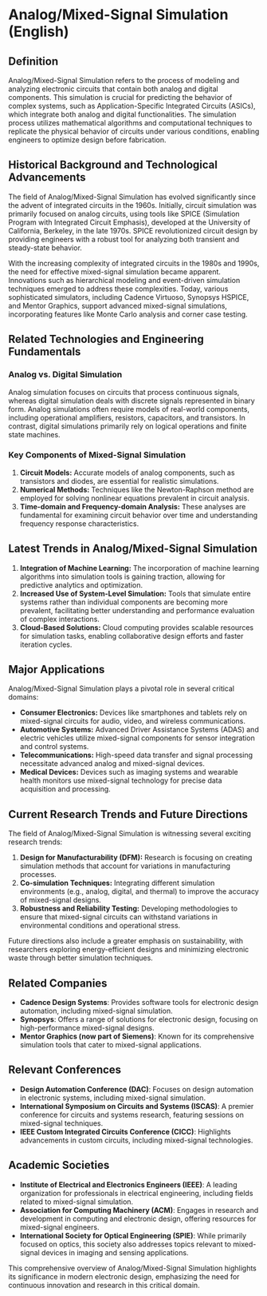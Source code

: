 # Analog/Mixed-Signal Simulation (English)

## Definition

Analog/Mixed-Signal Simulation refers to the process of modeling and analyzing electronic circuits that contain both analog and digital components. This simulation is crucial for predicting the behavior of complex systems, such as Application-Specific Integrated Circuits (ASICs), which integrate both analog and digital functionalities. The simulation process utilizes mathematical algorithms and computational techniques to replicate the physical behavior of circuits under various conditions, enabling engineers to optimize design before fabrication.

## Historical Background and Technological Advancements

The field of Analog/Mixed-Signal Simulation has evolved significantly since the advent of integrated circuits in the 1960s. Initially, circuit simulation was primarily focused on analog circuits, using tools like SPICE (Simulation Program with Integrated Circuit Emphasis), developed at the University of California, Berkeley, in the late 1970s. SPICE revolutionized circuit design by providing engineers with a robust tool for analyzing both transient and steady-state behavior. 

With the increasing complexity of integrated circuits in the 1980s and 1990s, the need for effective mixed-signal simulation became apparent. Innovations such as hierarchical modeling and event-driven simulation techniques emerged to address these complexities. Today, various sophisticated simulators, including Cadence Virtuoso, Synopsys HSPICE, and Mentor Graphics, support advanced mixed-signal simulations, incorporating features like Monte Carlo analysis and corner case testing.

## Related Technologies and Engineering Fundamentals

### Analog vs. Digital Simulation

Analog simulation focuses on circuits that process continuous signals, whereas digital simulation deals with discrete signals represented in binary form. Analog simulations often require models of real-world components, including operational amplifiers, resistors, capacitors, and transistors. In contrast, digital simulations primarily rely on logical operations and finite state machines.

### Key Components of Mixed-Signal Simulation

1. **Circuit Models:** Accurate models of analog components, such as transistors and diodes, are essential for realistic simulations.
2. **Numerical Methods:** Techniques like the Newton-Raphson method are employed for solving nonlinear equations prevalent in circuit analysis.
3. **Time-domain and Frequency-domain Analysis:** These analyses are fundamental for examining circuit behavior over time and understanding frequency response characteristics.

## Latest Trends in Analog/Mixed-Signal Simulation

1. **Integration of Machine Learning:** The incorporation of machine learning algorithms into simulation tools is gaining traction, allowing for predictive analytics and optimization.
2. **Increased Use of System-Level Simulation:** Tools that simulate entire systems rather than individual components are becoming more prevalent, facilitating better understanding and performance evaluation of complex interactions.
3. **Cloud-Based Solutions:** Cloud computing provides scalable resources for simulation tasks, enabling collaborative design efforts and faster iteration cycles.

## Major Applications

Analog/Mixed-Signal Simulation plays a pivotal role in several critical domains:

- **Consumer Electronics:** Devices like smartphones and tablets rely on mixed-signal circuits for audio, video, and wireless communications.
- **Automotive Systems:** Advanced Driver Assistance Systems (ADAS) and electric vehicles utilize mixed-signal components for sensor integration and control systems.
- **Telecommunications:** High-speed data transfer and signal processing necessitate advanced analog and mixed-signal devices.
- **Medical Devices:** Devices such as imaging systems and wearable health monitors use mixed-signal technology for precise data acquisition and processing.

## Current Research Trends and Future Directions

The field of Analog/Mixed-Signal Simulation is witnessing several exciting research trends:

1. **Design for Manufacturability (DFM):** Research is focusing on creating simulation methods that account for variations in manufacturing processes.
2. **Co-simulation Techniques:** Integrating different simulation environments (e.g., analog, digital, and thermal) to improve the accuracy of mixed-signal designs.
3. **Robustness and Reliability Testing:** Developing methodologies to ensure that mixed-signal circuits can withstand variations in environmental conditions and operational stress.

Future directions also include a greater emphasis on sustainability, with researchers exploring energy-efficient designs and minimizing electronic waste through better simulation techniques.

## Related Companies

- **Cadence Design Systems**: Provides software tools for electronic design automation, including mixed-signal simulation.
- **Synopsys**: Offers a range of solutions for electronic design, focusing on high-performance mixed-signal designs.
- **Mentor Graphics (now part of Siemens)**: Known for its comprehensive simulation tools that cater to mixed-signal applications.

## Relevant Conferences

- **Design Automation Conference (DAC)**: Focuses on design automation in electronic systems, including mixed-signal simulation.
- **International Symposium on Circuits and Systems (ISCAS)**: A premier conference for circuits and systems research, featuring sessions on mixed-signal techniques.
- **IEEE Custom Integrated Circuits Conference (CICC)**: Highlights advancements in custom circuits, including mixed-signal technologies.

## Academic Societies

- **Institute of Electrical and Electronics Engineers (IEEE)**: A leading organization for professionals in electrical engineering, including fields related to mixed-signal simulation.
- **Association for Computing Machinery (ACM)**: Engages in research and development in computing and electronic design, offering resources for mixed-signal engineers.
- **International Society for Optical Engineering (SPIE)**: While primarily focused on optics, this society also addresses topics relevant to mixed-signal devices in imaging and sensing applications. 

This comprehensive overview of Analog/Mixed-Signal Simulation highlights its significance in modern electronic design, emphasizing the need for continuous innovation and research in this critical domain.